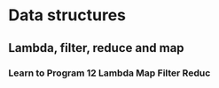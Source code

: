 # Data structures
## Lambda, filter, reduce and map
### Learn to Program 12 Lambda Map Filter Reduc
